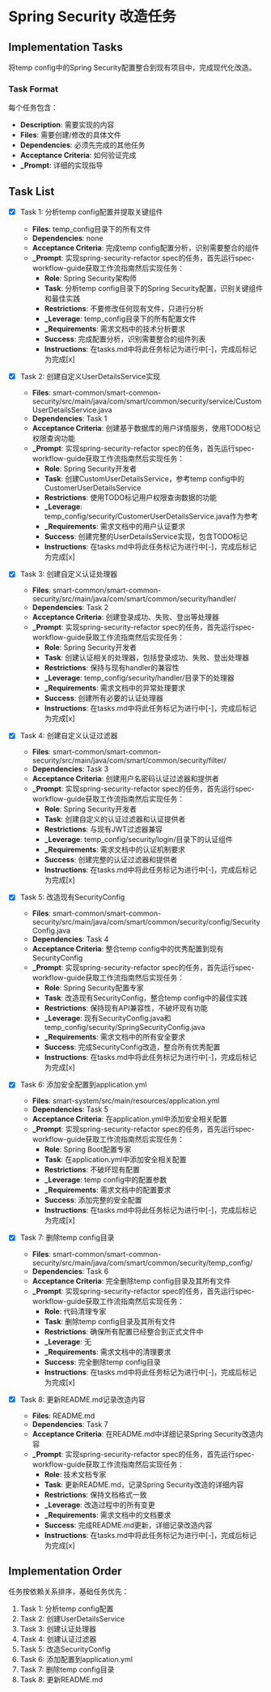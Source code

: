 # Spring Security 改造任务

## Implementation Tasks
将temp config中的Spring Security配置整合到现有项目中，完成现代化改造。

### Task Format
每个任务包含：
- **Description**: 需要实现的内容
- **Files**: 需要创建/修改的具体文件
- **Dependencies**: 必须先完成的其他任务
- **Acceptance Criteria**: 如何验证完成
- **_Prompt**: 详细的实现指导

## Task List

- [x] Task 1: 分析temp config配置并提取关键组件
  - **Files**: temp_config目录下的所有文件
  - **Dependencies**: none
  - **Acceptance Criteria**: 完成temp config配置分析，识别需要整合的组件
  - **_Prompt**: 实现spring-security-refactor spec的任务，首先运行spec-workflow-guide获取工作流指南然后实现任务：
    - **Role**: Spring Security架构师
    - **Task**: 分析temp config目录下的Spring Security配置，识别关键组件和最佳实践
    - **Restrictions**: 不要修改任何现有文件，只进行分析
    - **_Leverage**: temp_config目录下的所有配置文件
    - **_Requirements**: 需求文档中的技术分析要求
    - **Success**: 完成配置分析，识别需要整合的组件列表
    - **Instructions**: 在tasks.md中将此任务标记为进行中[-]，完成后标记为完成[x]

- [x] Task 2: 创建自定义UserDetailsService实现
  - **Files**: smart-common/smart-common-security/src/main/java/com/smart/common/security/service/CustomUserDetailsService.java
  - **Dependencies**: Task 1
  - **Acceptance Criteria**: 创建基于数据库的用户详情服务，使用TODO标记权限查询功能
  - **_Prompt**: 实现spring-security-refactor spec的任务，首先运行spec-workflow-guide获取工作流指南然后实现任务：
    - **Role**: Spring Security开发者
    - **Task**: 创建CustomUserDetailsService，参考temp config中的CustomerUserDetailsService
    - **Restrictions**: 使用TODO标记用户权限查询数据的功能
    - **_Leverage**: temp_config/security/CustomerUserDetailsService.java作为参考
    - **_Requirements**: 需求文档中的用户认证要求
    - **Success**: 创建完整的UserDetailsService实现，包含TODO标记
    - **Instructions**: 在tasks.md中将此任务标记为进行中[-]，完成后标记为完成[x]

- [x] Task 3: 创建自定义认证处理器
  - **Files**: smart-common/smart-common-security/src/main/java/com/smart/common/security/handler/
  - **Dependencies**: Task 2
  - **Acceptance Criteria**: 创建登录成功、失败、登出等处理器
  - **_Prompt**: 实现spring-security-refactor spec的任务，首先运行spec-workflow-guide获取工作流指南然后实现任务：
    - **Role**: Spring Security开发者
    - **Task**: 创建认证相关的处理器，包括登录成功、失败、登出处理器
    - **Restrictions**: 保持与现有handler的兼容性
    - **_Leverage**: temp_config/security/handler/目录下的处理器
    - **_Requirements**: 需求文档中的异常处理要求
    - **Success**: 创建所有必要的认证处理器
    - **Instructions**: 在tasks.md中将此任务标记为进行中[-]，完成后标记为完成[x]

- [x] Task 4: 创建自定义认证过滤器
  - **Files**: smart-common/smart-common-security/src/main/java/com/smart/common/security/filter/
  - **Dependencies**: Task 3
  - **Acceptance Criteria**: 创建用户名密码认证过滤器和提供者
  - **_Prompt**: 实现spring-security-refactor spec的任务，首先运行spec-workflow-guide获取工作流指南然后实现任务：
    - **Role**: Spring Security开发者
    - **Task**: 创建自定义的认证过滤器和认证提供者
    - **Restrictions**: 与现有JWT过滤器兼容
    - **_Leverage**: temp_config/security/login/目录下的认证组件
    - **_Requirements**: 需求文档中的认证机制要求
    - **Success**: 创建完整的认证过滤器和提供者
    - **Instructions**: 在tasks.md中将此任务标记为进行中[-]，完成后标记为完成[x]

- [x] Task 5: 改造现有SecurityConfig
  - **Files**: smart-common/smart-common-security/src/main/java/com/smart/common/security/config/SecurityConfig.java
  - **Dependencies**: Task 4
  - **Acceptance Criteria**: 整合temp config中的优秀配置到现有SecurityConfig
  - **_Prompt**: 实现spring-security-refactor spec的任务，首先运行spec-workflow-guide获取工作流指南然后实现任务：
    - **Role**: Spring Security配置专家
    - **Task**: 改造现有SecurityConfig，整合temp config中的最佳实践
    - **Restrictions**: 保持现有API兼容性，不破坏现有功能
    - **_Leverage**: 现有SecurityConfig.java和temp_config/security/SpringSecurityConfig.java
    - **_Requirements**: 需求文档中的所有安全要求
    - **Success**: 完成SecurityConfig改造，整合所有优秀配置
    - **Instructions**: 在tasks.md中将此任务标记为进行中[-]，完成后标记为完成[x]

- [x] Task 6: 添加安全配置到application.yml
  - **Files**: smart-system/src/main/resources/application.yml
  - **Dependencies**: Task 5
  - **Acceptance Criteria**: 在application.yml中添加安全相关配置
  - **_Prompt**: 实现spring-security-refactor spec的任务，首先运行spec-workflow-guide获取工作流指南然后实现任务：
    - **Role**: Spring Boot配置专家
    - **Task**: 在application.yml中添加安全相关配置
    - **Restrictions**: 不破坏现有配置
    - **_Leverage**: temp config中的配置参数
    - **_Requirements**: 需求文档中的配置要求
    - **Success**: 添加完整的安全配置
    - **Instructions**: 在tasks.md中将此任务标记为进行中[-]，完成后标记为完成[x]

- [x] Task 7: 删除temp config目录
  - **Files**: smart-common/smart-common-security/src/main/java/com/smart/common/security/temp_config/
  - **Dependencies**: Task 6
  - **Acceptance Criteria**: 完全删除temp config目录及其所有文件
  - **_Prompt**: 实现spring-security-refactor spec的任务，首先运行spec-workflow-guide获取工作流指南然后实现任务：
    - **Role**: 代码清理专家
    - **Task**: 删除temp config目录及其所有文件
    - **Restrictions**: 确保所有配置已经整合到正式文件中
    - **_Leverage**: 无
    - **_Requirements**: 需求文档中的清理要求
    - **Success**: 完全删除temp config目录
    - **Instructions**: 在tasks.md中将此任务标记为进行中[-]，完成后标记为完成[x]

- [x] Task 8: 更新README.md记录改造内容
  - **Files**: README.md
  - **Dependencies**: Task 7
  - **Acceptance Criteria**: 在README.md中详细记录Spring Security改造内容
  - **_Prompt**: 实现spring-security-refactor spec的任务，首先运行spec-workflow-guide获取工作流指南然后实现任务：
    - **Role**: 技术文档专家
    - **Task**: 更新README.md，记录Spring Security改造的详细内容
    - **Restrictions**: 保持文档格式一致
    - **_Leverage**: 改造过程中的所有变更
    - **_Requirements**: 需求文档中的文档要求
    - **Success**: 完成README.md更新，详细记录改造内容
    - **Instructions**: 在tasks.md中将此任务标记为进行中[-]，完成后标记为完成[x]

## Implementation Order
任务按依赖关系排序，基础任务优先：
1. Task 1: 分析temp config配置
2. Task 2: 创建UserDetailsService
3. Task 3: 创建认证处理器
4. Task 4: 创建认证过滤器
5. Task 5: 改造SecurityConfig
6. Task 6: 添加配置到application.yml
7. Task 7: 删除temp config目录
8. Task 8: 更新README.md
